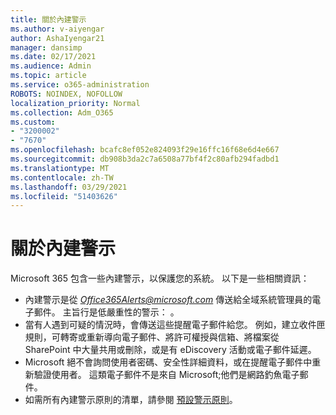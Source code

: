 ```yaml
---
title: 關於內建警示
ms.author: v-aiyengar
author: AshaIyengar21
manager: dansimp
ms.date: 02/17/2021
ms.audience: Admin
ms.topic: article
ms.service: o365-administration
ROBOTS: NOINDEX, NOFOLLOW
localization_priority: Normal
ms.collection: Adm_O365
ms.custom:
- "3200002"
- "7670"
ms.openlocfilehash: bcafc8ef052e824093f29e16ffc16f68e6d4e667
ms.sourcegitcommit: db908b3da2c7a6508a77bf4f2c80afb294fadbd1
ms.translationtype: MT
ms.contentlocale: zh-TW
ms.lasthandoff: 03/29/2021
ms.locfileid: "51403626"
---
```

# <a name="about-built-in-alerts"></a>關於內建警示

Microsoft 365 包含一些內建警示，以保護您的系統。 以下是一些相關資訊：

- 內建警示是從 *Office365Alerts@microsoft.com* 傳送給全域系統管理員的電子郵件。 主旨行是低嚴重性的警示： <name of alert policy> 。
- 當有人遇到可疑的情況時，會傳送這些提醒電子郵件給您。 例如，建立收件匣規則，可轉寄或重新導向電子郵件、將許可權授與信箱、將檔案從 SharePoint 中大量共用或刪除，或是有 eDiscovery 活動或電子郵件延遲。
- Microsoft 絕不會詢問使用者密碼、安全性詳細資料，或在提醒電子郵件中重新驗證使用者。 這類電子郵件不是來自 Microsoft;他們是網路釣魚電子郵件。
- 如需所有內建警示原則的清單，請參閱 [預設警示原則](https://go.microsoft.com/fwlink/?linkid=2103170)。